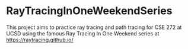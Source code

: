 # RayTracingInOneWeekendSeries
This project aims to practice ray tracing and path tracing for CSE 272 at UCSD using the famous Ray Tracing In One Weekend series at https://raytracing.github.io/
